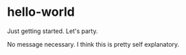 # hello-world

Just getting started. Let's party.

No message necessary. I think this is pretty self explanatory. 
